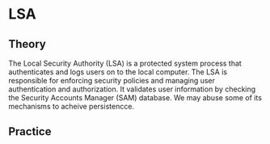 # LSA

## Theory

The Local Security Authority (LSA) is a protected system process that authenticates and logs users on to the local computer. The LSA is responsible for enforcing security policies and managing user authentication and authorization. It validates user information by checking the Security Accounts Manager (SAM) database. We may abuse some of its mechanisms to acheive persistencce.

## Practice

